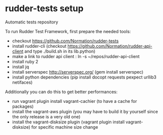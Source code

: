 rudder-tests setup
==================

Automatic tests repository

To run Rudder Test Framework, first prepare the needed tools:
- checkout https://github.com/Normation/rudder-tests
- install rudder-cli (checkout https://github.com/Normation/rudder-api-client and type ./build.sh in its lib.python)
- make a link to rudder api client : ln -s ~/repos/rudder-api-client
- install ruby 2
- install jq
- install serverspec http://serverspec.org/ (gem install serverspec)
- install python dependencies (pip install docopt requests pexpect urllib3 netifaces)

Additionally you can do this to get better performances:
- run vagrant plugin install vagrant-cachier (to have a cache for packages)
- install the vagrant-aws plugin (you may have to build it by yourself since the only release is a very old one)
- install the vagrant-disksize plugin (vagrant plugin install vagrant-disksize) for specific machine size change

